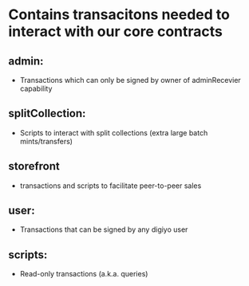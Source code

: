 # Contains transacitons needed to interact with our core contracts
## admin:
- Transactions which can only be signed by owner of adminRecevier capability
## splitCollection:
- Scripts to interact with split collections (extra large batch mints/transfers)
## storefront
- transactions and scripts to facilitate peer-to-peer sales
## user:
- Transactions that can be signed by any digiyo user
## scripts:
- Read-only transactions (a.k.a. queries)